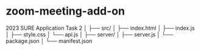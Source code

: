 # zoom-meeting-add-on
2023 SURE Application Task 2
│
├── src/
│   ├── index.html
│   ├── index.js
│   ├── style.css
│   └── api.js
│
├── server/
│   ├── server.js
│   └── package.json
│
└── manifest.json
